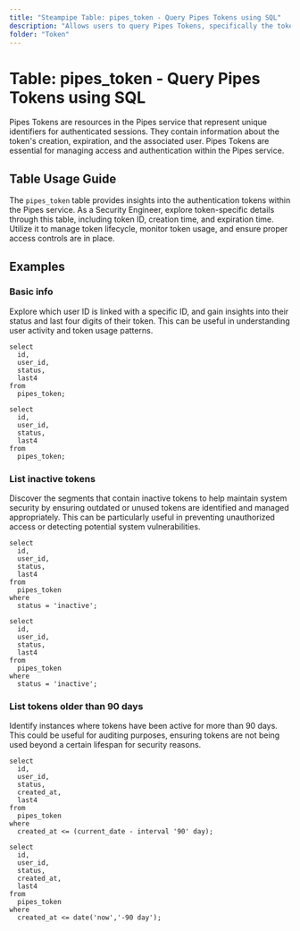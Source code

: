 ```yaml
---
title: "Steampipe Table: pipes_token - Query Pipes Tokens using SQL"
description: "Allows users to query Pipes Tokens, specifically the token ID, creation time, and expiration time, providing insights into token usage and lifecycle management."
folder: "Token"
---
```


# Table: pipes_token - Query Pipes Tokens using SQL

Pipes Tokens are resources in the Pipes service that represent unique identifiers for authenticated sessions. They contain information about the token's creation, expiration, and the associated user. Pipes Tokens are essential for managing access and authentication within the Pipes service.

## Table Usage Guide

The `pipes_token` table provides insights into the authentication tokens within the Pipes service. As a Security Engineer, explore token-specific details through this table, including token ID, creation time, and expiration time. Utilize it to manage token lifecycle, monitor token usage, and ensure proper access controls are in place.

## Examples

### Basic info
Explore which user ID is linked with a specific ID, and gain insights into their status and last four digits of their token. This can be useful in understanding user activity and token usage patterns.

```sql+postgres
select
  id,
  user_id,
  status,
  last4
from
  pipes_token;
```

```sql+sqlite
select
  id,
  user_id,
  status,
  last4
from
  pipes_token;
```

### List inactive tokens
Discover the segments that contain inactive tokens to help maintain system security by ensuring outdated or unused tokens are identified and managed appropriately. This can be particularly useful in preventing unauthorized access or detecting potential system vulnerabilities.

```sql+postgres
select
  id,
  user_id,
  status,
  last4
from
  pipes_token
where
  status = 'inactive';
```

```sql+sqlite
select
  id,
  user_id,
  status,
  last4
from
  pipes_token
where
  status = 'inactive';
```

### List tokens older than 90 days
Identify instances where tokens have been active for more than 90 days. This could be useful for auditing purposes, ensuring tokens are not being used beyond a certain lifespan for security reasons.

```sql+postgres
select
  id,
  user_id,
  status,
  created_at,
  last4
from
  pipes_token
where
  created_at <= (current_date - interval '90' day);
```

```sql+sqlite
select
  id,
  user_id,
  status,
  created_at,
  last4
from
  pipes_token
where
  created_at <= date('now','-90 day');
```
